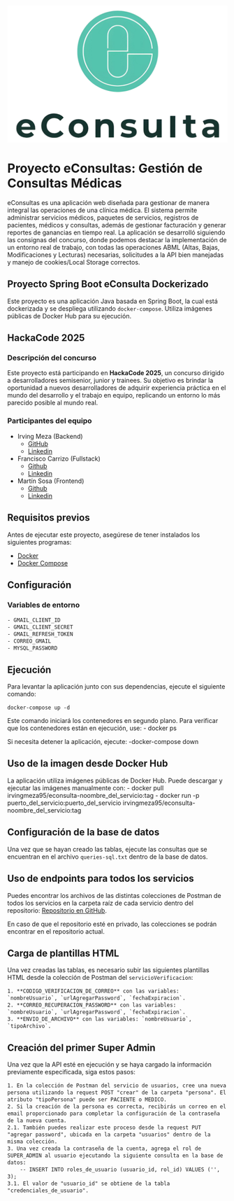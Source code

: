 ![Logo de la App](./full_logo.png)

# Proyecto eConsultas: Gestión de Consultas Médicas

eConsultas es una aplicación web diseñada para gestionar de manera integral las operaciones de una clínica médica. 
El sistema permite administrar servicios médicos, paquetes de servicios, registros de pacientes, médicos y consultas, 
además de gestionar facturación y generar reportes de ganancias en tiempo real. La aplicación se desarrolló siguiendo las consignas del concurso, 
donde podemos destacar la implementación de un entorno real de trabajo, con todas las operaciones ABML (Altas, Bajas, Modificaciones y Lecturas) 
necesarias, solicitudes a la API bien manejadas y manejo de cookies/Local Storage correctos.

## Proyecto Spring Boot eConsulta Dockerizado

Este proyecto es una aplicación Java basada en Spring Boot, la cual está dockerizada y se despliega utilizando `docker-compose`. 
Utiliza imágenes públicas de Docker Hub para su ejecución.

## HackaCode 2025

### Descripción del concurso

Este proyecto está participando en **HackaCode 2025**, un concurso dirigido a desarrolladores semisenior, junior y trainees. 
Su objetivo es brindar la oportunidad a nuevos desarrolladores de adquirir experiencia práctica en el mundo del desarrollo y 
el trabajo en equipo, replicando un entorno lo más parecido posible al mundo real.

### Participantes del equipo

- Irving Meza (Backend)
    - [GitHub](https://github.com/IrvingMeza95)
    - [Linkedin](https://www.linkedin.com/in/irving-meza/)
- Francisco Carrizo (Fullstack)
    - [Github](https://github.com/FrancarriYT)
    - [Linkedin](https://www.linkedin.com/in/francisco-carrizo-4016ab25b/)
- Martín Sosa (Frontend)
    - [Github](https://github.com/martinsosafer)
    - [Linkedin](https://www.linkedin.com/in/mart%C3%ADn-fernandez-53917b245/)

## Requisitos previos

Antes de ejecutar este proyecto, asegúrese de tener instalados los siguientes programas:

- [Docker](https://www.docker.com/get-started)
- [Docker Compose](https://docs.docker.com/compose/install/)

## Configuración

### Variables de entorno

    - GMAIL_CLIENT_ID
    - GMAIL_CLIENT_SECRET
    - GMAIL_REFRESH_TOKEN
    - CORREO_GMAIL
    - MYSQL_PASSWORD

## Ejecución

Para levantar la aplicación junto con sus dependencias, ejecute el siguiente comando:

```
docker-compose up -d
```

Este comando iniciará los contenedores en segundo plano. Para verificar que los contenedores están en ejecución, use:
    - docker ps

Si necesita detener la aplicación, ejecute:
    -docker-compose down

## Uso de la imagen desde Docker Hub

La aplicación utiliza imágenes públicas de Docker Hub. Puede descargar y ejecutar las imágenes manualmente con:
    - docker pull irvingmeza95/econsulta-noombre_del_servicio:tag
    - docker run -p puerto_del_servicio:puerto_del_servicio irvingmeza95/econsulta-noombre_del_servicio:tag


## Configuración de la base de datos

Una vez que se hayan creado las tablas, ejecute las consultas que se encuentran en el archivo `queries-sql.txt` dentro de la base de datos.

## Uso de endpoints para todos los servicios

Puedes encontrar los archivos de las distintas colecciones de Postman de todos los servicios en la carpeta raíz de cada servicio dentro del repositorio:
[Repositorio en GitHub](https://github.com/IrvingMeza95/eConsulta-Back.git).

En caso de que el repositorio esté en privado, las colecciones se podrán encontrar en el repositorio actual.

## Carga de plantillas HTML

Una vez creadas las tablas, es necesario subir las siguientes plantillas HTML desde la colección de Postman del `servicioVerificacion`:

    1. **CODIGO_VERIFICACION_DE_CORREO** con las variables: `nombreUsuario`, `urlAgregarPassword`, `fechaExpiracion`.
    2. **CORREO_RECUPERACION_PASSWORD** con las variables: `nombreUsuario`, `urlAgregarPassword`, `fechaExpiracion`.
    3. **ENVIO_DE_ARCHIVO** con las variables: `nombreUsuario`, `tipoArchivo`.

## Creación del primer Super Admin

Una vez que la API esté en ejecución y se haya cargado la información previamente especificada, siga estos pasos:

    1. En la colección de Postman del servicio de usuarios, cree una nueva persona utilizando la request POST "crear" de la carpeta "persona". El atributo "tipoPersona" puede ser PACIENTE o MEDICO.
    2. Si la creación de la persona es correcta, recibirás un correo en el email proporcionado para completar la configuración de la contraseña de la nueva cuenta.
    2.1. También puedes realizar este proceso desde la request PUT "agregar password", ubicada en la carpeta "usuarios" dentro de la misma colección.
    3. Una vez creada la contraseña de la cuenta, agrega el rol de SUPER_ADMIN al usuario ejecutando la siguiente consulta en la base de datos:
        -- INSERT INTO roles_de_usuario (usuario_id, rol_id) VALUES ('', 3);
    3.1. El valor de "usuario_id" se obtiene de la tabla "credenciales_de_usuario".